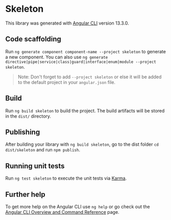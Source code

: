 # Skeleton

This library was generated with [Angular CLI](https://github.com/angular/angular-cli) version 13.3.0.

## Code scaffolding

Run `ng generate component component-name --project skeleton` to generate a new component. You can also use `ng generate directive|pipe|service|class|guard|interface|enum|module --project skeleton`.
> Note: Don't forget to add `--project skeleton` or else it will be added to the default project in your `angular.json` file. 

## Build

Run `ng build skeleton` to build the project. The build artifacts will be stored in the `dist/` directory.

## Publishing

After building your library with `ng build skeleton`, go to the dist folder `cd dist/skeleton` and run `npm publish`.

## Running unit tests

Run `ng test skeleton` to execute the unit tests via [Karma](https://karma-runner.github.io).

## Further help

To get more help on the Angular CLI use `ng help` or go check out the [Angular CLI Overview and Command Reference](https://angular.io/cli) page.

